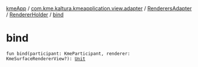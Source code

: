 [kmeApp](../../../index.md) / [com.kme.kaltura.kmeapplication.view.adapter](../../index.md) / [RenderersAdapter](../index.md) / [RendererHolder](index.md) / [bind](./bind.md)

# bind

`fun bind(participant: KmeParticipant, renderer: KmeSurfaceRendererView?): `[`Unit`](https://kotlinlang.org/api/latest/jvm/stdlib/kotlin/-unit/index.html)